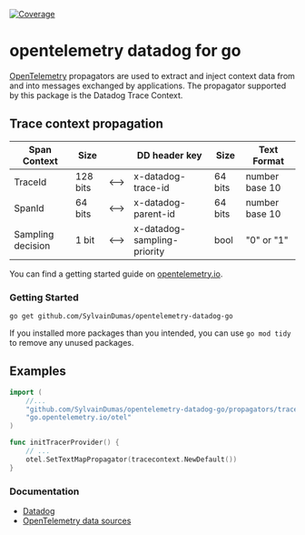 [![Coverage](https://sonarcloud.io/api/project_badges/measure?project=SylvainDumas_opentelemetry-datadog-go&metric=coverage)](https://sonarcloud.io/summary/new_code?id=SylvainDumas_opentelemetry-datadog-go)

# opentelemetry datadog for go

[OpenTelemetry](https://opentelemetry.io) propagators are used to extract and inject context data from and into messages exchanged by applications. The propagator supported by this package is the Datadog Trace Context.

## Trace context propagation

| Span Context      | Size     |      | DD header key               | Size    | Text Format     |
|-------------------|----------|------|-----------------------------|---------|-----------------|
| TraceId           | 128 bits | <--> | x-datadog-trace-id          | 64 bits | number base 10  |
| SpanId            | 64 bits  | <--> | x-datadog-parent-id         | 64 bits | number base 10  |
| Sampling decision | 1 bit    | <--> | x-datadog-sampling-priority | bool    | "0" or "1"      |

You can find a getting started guide on [opentelemetry.io](https://opentelemetry.io/docs/instrumentation/go/getting-started).

### Getting Started

```shell
go get github.com/SylvainDumas/opentelemetry-datadog-go
```

If you installed more packages than you intended, you can use `go mod tidy` to remove any unused packages.

## Examples

```go
import (
    //...
	"github.com/SylvainDumas/opentelemetry-datadog-go/propagators/tracecontext"
	"go.opentelemetry.io/otel"
)

func initTracerProvider() {
    // ...
	otel.SetTextMapPropagator(tracecontext.NewDefault())
}

```

### Documentation

- [Datadog](https://www.datadoghq.com)
- [OpenTelemetry data sources](https://opentelemetry.io/docs/concepts/data-sources)
